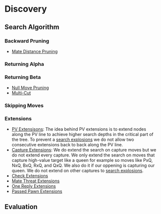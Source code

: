 # Discovery
## Search Algorithm
### Backward Pruning
- [Mate Distance Pruning](https://www.chessprogramming.org/Mate_Distance_Pruning)
### Returning Alpha
### Returning Beta
- [Null Move Pruning](https://www.chessprogramming.org/Null_Move_Pruning)
- [Multi-Cut](https://www.chessprogramming.org/Multi-Cut)
### Skipping Moves
### Extensions
- [PV Extensisons](https://www.chessprogramming.org/PV_Extensions): The idea behind PV extensions is to extend nodes along the PV line to achieve higher search depths in the critical part of the tree. To prevent a [search explosions](https://www.chessprogramming.org/Search_Explosion) we do not allow two consecutive extensions back to back along the PV line.
- [Capture Extensions](https://www.chessprogramming.org/Capture_Extensions): We do extend the search on capture moves but we do not extend every capture. We only extend the search on moves that capture high-value target like a queen for example so moves like PxQ, NxQ, BxQ, RxQ, and QxQ. We also do it if our oppening is capturing our queen. We do not extend on other captures to [search explosions](https://www.chessprogramming.org/Search_Explosion).
- [Check Extensions](https://www.chessprogramming.org/Check_Extensions)
- [Mate Threat Extensions](https://www.chessprogramming.org/Mate_Threat_Extensions)
- [One Reply Extensions](https://www.chessprogramming.org/One_Reply_Extensions)
- [Passed Pawn Extensions](https://www.chessprogramming.org/Passed_Pawn_Extensions)
## Evaluation
